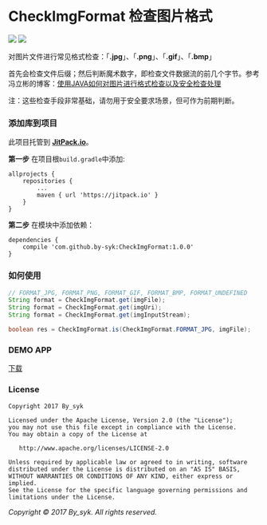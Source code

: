 # CheckImgFormat 检查图片格式

[![](https://jitpack.io/v/by-syk/CheckImgFormat.svg)](https://jitpack.io/#by-syk/CheckImgFormat)
[![](https://img.shields.io/badge/Download%20aar-1.0.0-brightgreen.svg)](out/checkimgformat-1.0.0.aar)

对图片文件进行常见格式检查：「**.jpg**」、「**.png**」、「**.gif**」、「**.bmp**」

首先会检查文件后缀；然后判断魔术数字，即检查文件数据流的前几个字节。参考冯立彬的博客：[使用JAVA如何对图片进行格式检查以及安全检查处理](http://blog.csdn.net/fenglibing/article/details/7728275)

注：这些检查手段非常基础，请勿用于安全要求场景，但可作为前期判断。


### 添加库到项目

此项目托管到 [**JitPack.io**](https://jitpack.io/)。

**第一步** 在项目根`build.gradle`中添加:

```
allprojects {
    repositories {
        ...
        maven { url 'https://jitpack.io' }
    }
}
```

**第二步** 在模块中添加依赖：

```
dependencies {
    compile 'com.github.by-syk:CheckImgFormat:1.0.0'
}
```


### 如何使用

```java
// FORMAT_JPG, FORMAT_PNG, FORMAT_GIF, FORMAT_BMP, FORMAT_UNDEFINED
String format = CheckImgFormat.get(imgFile);
String format = CheckImgFormat.get(imgUri);
String format = CheckImgFormat.get(imgInputStream);
```

```java
boolean res = CheckImgFormat.is(CheckImgFormat.FORMAT_JPG, imgFile);
```


### DEMO APP

[下载](out/CheckImgFormatSample.apk)


### License

    Copyright 2017 By_syk

    Licensed under the Apache License, Version 2.0 (the "License");
    you may not use this file except in compliance with the License.
    You may obtain a copy of the License at

       http://www.apache.org/licenses/LICENSE-2.0

    Unless required by applicable law or agreed to in writing, software
    distributed under the License is distributed on an "AS IS" BASIS,
    WITHOUT WARRANTIES OR CONDITIONS OF ANY KIND, either express or implied.
    See the License for the specific language governing permissions and
    limitations under the License.


*Copyright &#169; 2017 By_syk. All rights reserved.*